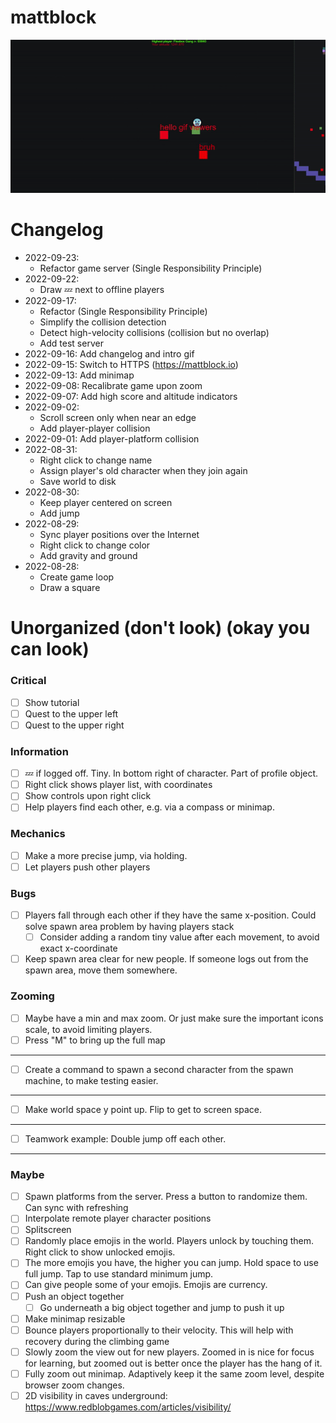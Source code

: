 # mattblock

![image](./docs/intro.gif)

# Changelog
- 2022-09-23:
    - Refactor game server (Single Responsibility Principle)
- 2022-09-22:
    - Draw 💤 next to offline players
- 2022-09-17:
    - Refactor (Single Responsibility Principle)
    - Simplify the collision detection
    - Detect high-velocity collisions (collision but no overlap)
    - Add test server
- 2022-09-16: Add changelog and intro gif
- 2022-09-15: Switch to HTTPS (https://mattblock.io)
- 2022-09-13: Add minimap
- 2022-09-08: Recalibrate game upon zoom
- 2022-09-07: Add high score and altitude indicators
- 2022-09-02:
    - Scroll screen only when near an edge
    - Add player-player collision
- 2022-09-01: Add player-platform collision
- 2022-08-31:
    - Right click to change name
    - Assign player's old character when they join again
    - Save world to disk
- 2022-08-30:
    - Keep player centered on screen
    - Add jump
- 2022-08-29:
    - Sync player positions over the Internet
    - Right click to change color
    - Add gravity and ground
- 2022-08-28:
    - Create game loop
    - Draw a square

# Unorganized (don't look) (okay you can look)

### Critical
- [ ] Show tutorial
- [ ] Quest to the upper left
- [ ] Quest to the upper right
### Information
- [ ] 💤 if logged off. Tiny. In bottom right of character. Part of profile object.
- [ ] Right click shows player list, with coordinates
- [ ] Show controls upon right click
- [ ] Help players find each other, e.g. via a compass or minimap.
### Mechanics
- [ ] Make a more precise jump, via holding.
- [ ] Let players push other players
### Bugs
- [ ] Players fall through each other if they have the same x-position. Could solve spawn area problem by having players stack
    - [ ] Consider adding a random tiny value after each movement, to avoid exact x-coordinate
- [ ] Keep spawn area clear for new people. If someone logs out from the spawn area, move them somewhere.
### Zooming
- [ ] Maybe have a min and max zoom. Or just make sure the important icons scale, to avoid limiting players.
- [ ] Press "M" to bring up the full map
---
- [ ] Create a command to spawn a second character from the spawn machine, to make testing easier.
---
- [ ] Make world space y point up. Flip to get to screen space.
---
- [ ] Teamwork example: Double jump off each other.
---
### Maybe
- [ ] Spawn platforms from the server. Press a button to randomize them. Can sync with refreshing
- [ ] Interpolate remote player character positions
- [ ] Splitscreen
- [ ] Randomly place emojis in the world. Players unlock by touching them. Right click to show unlocked emojis.
- [ ] The more emojis you have, the higher you can jump. Hold space to use full jump. Tap to use standard minimum jump.
- [ ] Can give people some of your emojis. Emojis are currency.
- [ ] Push an object together
    - [ ] Go underneath a big object together and jump to push it up
- [ ] Make minimap resizable
- [ ] Bounce players proportionally to their velocity. This will help with recovery during the climbing game
- [ ] Slowly zoom the view out for new players. Zoomed in is nice for focus for learning, but zoomed out is better once the player has the hang of it.
- [ ] Fully zoom out minimap. Adaptively keep it the same zoom level, despite browser zoom changes.
- [ ] 2D visibility in caves underground: https://www.redblobgames.com/articles/visibility/
